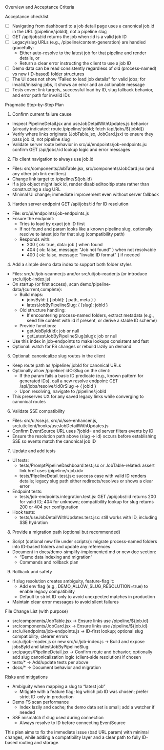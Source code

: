 Overview and Acceptance Criteria

Acceptance checklist

- [ ] Navigating from dashboard to a job detail page uses a canonical job.id in the URL (/pipeline/:jobId), not a pipeline slug
- [ ] GET /api/jobs/:id returns the job when :id is a valid job ID
- [ ] Legacy/slug URLs (e.g., /pipeline/content-generation) are handled gracefully:
  - Either auto-resolve to the latest job for that pipeline and render details, or
  - Return a clear error instructing the client to use a job ID
- [ ] Demo data can be read consistently regardless of old (process-named) vs new (ID-based) folder structures
- [ ] The UI does not show “Failed to load job details” for valid jobs; for invalid/missing jobs, it shows an error and an actionable message
- [ ] Tests cover: link targets, successful load by ID, slug fallback behavior, and error path for invalid IDs

Pragmatic Step-by-Step Plan

1. Confirm current failure cause

- Inspect PipelineDetail.jsx and useJobDetailWithUpdates.js behavior (already indicated: route /pipeline/:jobId; fetch /api/jobs/${jobId})
- Verify where links originate (JobTable.jsx, JobCard.jsx) to ensure they pass job.id, not pipeline slug
- Validate server route behavior in src/ui/endpoints/job-endpoints.js: confirm GET /api/jobs/:id lookup logic and error messages

2. Fix client navigation to always use job.id

- Files: src/components/JobTable.jsx, src/components/JobCard.jsx (and any other job link emitters)
- Change link target to /pipeline/${job.id}
- If a job object might lack id, render disabled/tooltip state rather than constructing a slug URL
- Minimal UI change; immediate improvement even without server fallback

3. Harden server endpoint GET /api/jobs/:id for ID resolution

- File: src/ui/endpoints/job-endpoints.js
- Ensure the endpoint:
  - Tries to load by exact job ID first
  - If not found and param looks like a known pipeline slug, optionally resolve to latest job for that slug (compatibility path)
  - Responds with:
    - 200 { ok: true, data: job } when found
    - 404 { ok: false, message: "Job not found" } when not resolvable
    - 400 { ok: false, message: "Invalid ID format" } if needed

4. Add a simple demo data index to support both folder styles

- Files: src/ui/job-scanner.js and/or src/ui/job-reader.js (or introduce src/ui/job-index.js)
- On startup (or first access), scan demo/pipeline-data/{current,complete}:
  - Build maps:
    - jobsById: { [jobId]: { path, meta } }
    - latestJobByPipelineSlug: { [slug]: jobId }
  - Old structure handling:
    - If encountering process-named folders, extract metadata (e.g., seed file content with id if present, or derive a stable ID scheme)
  - Provide functions:
    - getJobById(id): job or null
    - getLatestJobByPipelineSlug(slug): job or null
- Use this index in job-endpoints to make lookups consistent and fast
- Optional: watch for FS changes or rebuild lazily on demand

5. Optional: canonicalize slug routes in the client

- Keep route path as /pipeline/:jobId for canonical URLs
- Optionally allow /pipeline/:idOrSlug on the client:
  - If the param fails a basic ID predicate (e.g., known pattern for generated IDs), call a new resolve endpoint: GET /api/jobs/resolve/:idOrSlug → { jobId }
  - Upon resolving, navigate to /pipeline/:jobId
- This preserves UX for any saved legacy links while converging to canonical routes

6. Validate SSE compatibility

- Files: src/ui/sse.js, src/ui/sse-enhancer.js, src/ui/client/hooks/useJobDetailWithUpdates.js
- Confirm EventSource URL uses ?jobId=<id> and server filters events by ID
- Ensure the resolution path above (slug → id) occurs before establishing SSE so events match the canonical job ID

7. Update and add tests

- UI tests:
  - tests/PromptPipelineDashboard.test.jsx or JobTable-related: assert link href uses /pipeline/<job.id>
  - tests/PipelineDetail.test.jsx: success case with valid ID renders details; legacy slug path either redirects/resolves or shows a clear error
- Endpoint tests:
  - tests/job-endpoints.integration.test.js: GET /api/jobs/:id returns 200 for valid ID; 404 for unknown; compatibility lookup for slug returns 200 or 404 per configuration
- Hook tests:
  - tests/useJobDetailWithUpdates.test.jsx: still works with ID, including SSE hydration

8. Provide a migration path (optional but recommended)

- Script (optional new file under scripts/): migrate process-named folders into ID-based folders and update any references
- Document in docs/demo-simplify-implemented.md or new doc section:
  - “Demo data indexing and migration”
  - Commands and rollback plan

9. Rollback and safety

- If slug resolution creates ambiguity, feature-flag it:
  - Add env flag (e.g., DEMO_ALLOW_SLUG_RESOLUTION=true) to enable legacy compatibility
  - Default to strict ID-only to avoid unexpected matches in production
- Maintain clear error messages to avoid silent failures

File Change List (with purpose)

- src/components/JobTable.jsx → Ensure links use /pipeline/${job.id}
- src/components/JobCard.jsx → Ensure links use /pipeline/${job.id}
- src/ui/endpoints/job-endpoints.js → ID-first lookup; optional slug compatibility; clearer errors
- src/ui/job-reader.js or new src/ui/job-index.js → Build and expose jobsById and latestJobByPipelineSlug
- src/pages/PipelineDetail.jsx → Confirm route and behavior; optionally add slug canonicalization logic (client-side resolution) if chosen
- tests/\* → Add/update tests per above
- docs/\* → Document behavior and migration

Risks and mitigations

- Ambiguity when mapping a slug to “latest job”
  - Mitigate with a feature flag; log which job ID was chosen; prefer strict ID-only in production
- Demo FS scan performance
  - Index lazily and cache; the demo data set is small; add a watcher if needed
- SSE mismatch if slug used during connection
  - Always resolve to ID before connecting EventSource

This plan aims to fix the immediate issue (bad URL param) with minimal changes, while adding a compatibility layer and a clear path to fully ID-based routing and storage.
